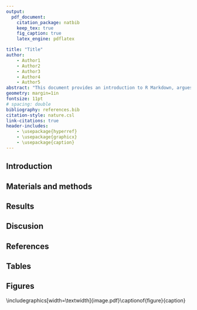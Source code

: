 ```yaml
---
output: 
  pdf_document:
    citation_package: natbib
    keep_tex: true
    fig_caption: true
    latex_engine: pdflatex

title: "Title"
author:
	- Author1
	- Author2
	- Author3
	- Author4
	- Author5
abstract: "This document provides an introduction to R Markdown, argues for its...[keyword, keyword, kwyword]"
geometry: margin=1in
fontsize: 11pt
# spacing: double
bibliography: references.bib
citation-style: nature.csl
link-citations: true
header-includes:
	- \usepackage{hyperref}
	- \usepackage{graphicx}
	- \usepackage{caption}
---
```

## Introduction

## Materials and methods

## Results

## Discusion

## References

## Tables

## Figures

\includegraphics[width=\textwidth]{image.pdf}\captionof{figure}{caption}
